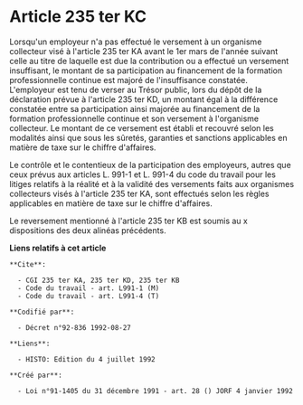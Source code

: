 # Article 235 ter KC

Lorsqu'un employeur n'a pas effectué le versement à un organisme collecteur visé à l'article 235 ter KA avant le 1er mars de
l'année suivant celle au titre de laquelle est due la contribution ou a effectué un versement insuffisant, le montant de sa
participation au financement de la formation professionnelle continue est majoré de l'insuffisance constatée. L'employeur est
tenu de verser au Trésor public, lors du dépôt de la déclaration prévue à l'article 235 ter KD, un montant égal à la
différence constatée entre sa participation ainsi majorée au financement de la formation professionnelle continue et son
versement à l'organisme collecteur. Le montant de ce versement est établi et recouvré selon les modalités ainsi que sous les
sûretés, garanties et sanctions applicables en matière de taxe sur le chiffre d'affaires.

Le contrôle et le contentieux de la participation des employeurs, autres que ceux prévus aux articles L. 991-1 et L. 991-4 du
code du travail pour les litiges relatifs à la réalité et à la validité des versements faits aux organismes collecteurs visés
à l'article 235 ter KA, sont effectués selon les règles applicables en matière de taxe sur le chiffre d'affaires.

Le reversement mentionné à l'article 235 ter KB est soumis au x dispositions des deux alinéas précédents.

**Liens relatifs à cet article**

	**Cite**:

	  - CGI 235 ter KA, 235 ter KD, 235 ter KB
	  - Code du travail - art. L991-1 (M)
	  - Code du travail - art. L991-4 (T)

	**Codifié par**:

	  - Décret n°92-836 1992-08-27

	**Liens**:

	  - HISTO: Edition du 4 juillet 1992

	**Créé par**:

	  - Loi n°91-1405 du 31 décembre 1991 - art. 28 () JORF 4 janvier 1992

